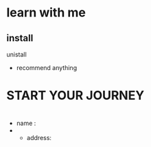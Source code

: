 # learn with  me 
## install 
 unistall 
 * recommend anything 
# START YOUR JOURNEY 
#
* name :
* * address:

